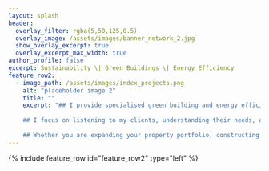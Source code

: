 ```yaml
---
layout: splash
header:
  overlay_filter: rgba(5,50,125,0.5)
  overlay_image: /assets/images/banner_network_2.jpg
  show_overlay_excerpt: true
  overlay_excerpt_max_width: true
author_profile: false
excerpt: Sustainability \| Green Buildings \| Energy Efficiency
feature_row2:
  - image_path: /assets/images/index_projects.png
    alt: "placeholder image 2"
    title: ""
    excerpt: "## I provide specialised green building and energy efficiency services to the Zambian property, building, and construction industry, backed by 20 years of international sustainability experience.
    
    ## I focus on listening to my clients, understanding their needs, and delivering tailored solutions that maximize resource efficiency, reduce environmental impact, and enhance resilience in our changing world. 
    
    ## Whether you are expanding your property portfolio, constructing a new green home, or wishing to improve your facility’s operational performance, I have the expertise to help you meet your organisation's sustainability goals and obligations."
---
```

{% include feature_row id="feature_row2" type="left" %}
